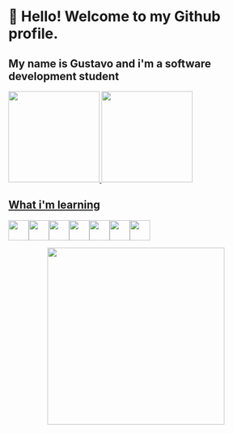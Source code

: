 # 👋 Hello! Welcome to my Github profile.
## My name is Gustavo and i'm a software development student

<div>
          <a href="https://github.com/gutolive09">
          <img height="180em" src="https://github-readme-stats.vercel.app/api/top-langs/?username=gutolive09&layout=compact&langs_count=7&theme=dracula"/>
          <img height="180em" src="https://github-readme-stats.vercel.app/api?username=gutolive09&show_icons=true&theme=dracula&include_all_commits=true&count_private=true"/>
</div>

## What i'm learning
<img src="https://cdn.jsdelivr.net/gh/devicons/devicon/icons/html5/html5-original.svg" height="40" width="40"/><img src="https://cdn.jsdelivr.net/gh/devicons/devicon/icons/css3/css3-original.svg" height="40" width="40"/><img src="https://cdn.jsdelivr.net/gh/devicons/devicon/icons/javascript/javascript-original.svg" height="40" width="40"/><img src="https://cdn.jsdelivr.net/gh/devicons/devicon/icons/react/react-original.svg" height="40" width="40"/><img src="https://cdn.jsdelivr.net/gh/devicons/devicon/icons/python/python-original.svg" height="40" width="40"/><img src="https://cdn.jsdelivr.net/gh/devicons/devicon/icons/java/java-original.svg" height="40" width="40"/><img src="https://cdn.jsdelivr.net/gh/devicons/devicon/icons/mysql/mysql-original.svg" height="40" width="40"/>

<p align="center">
          <img src="https://media.tenor.com/4YaJm_fTQzwAAAAC/%E6%98%9F%E8%A1%97%E3%81%99%E3%81%84%E3%81%9B%E3%81%84-hoshimachi-suisei.gif" width="350">
</p>
          
          
          
          
          
          
          

<!--
**gutolive09/gutolive09** is a ✨ _special_ ✨ repository because its `README.md` (this file) appears on your GitHub profile.

Here are some ideas to get you started:

- 🔭 I’m currently working on ...
- 🌱 I’m currently learning ...
- 👯 I’m looking to collaborate on ...
- 🤔 I’m looking for help with ...
- 💬 Ask me about ...
- 📫 How to reach me: ...
- 😄 Pronouns: ...
- ⚡ Fun fact: ...
-->

